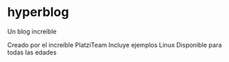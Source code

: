 # hyperblog
Un blog increíble

Creado por el increíble PlatziTeam
Incluye ejemplos Linux
Disponible para todas las edades
